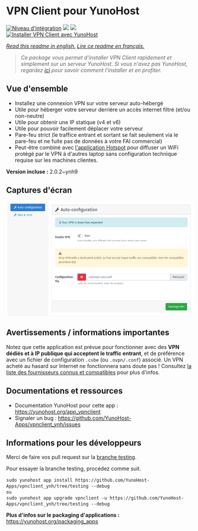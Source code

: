 # VPN Client pour YunoHost

[![Niveau d'intégration](https://dash.yunohost.org/integration/vpnclient.svg)](https://dash.yunohost.org/appci/app/vpnclient) ![](https://ci-apps.yunohost.org/ci/badges/vpnclient.status.svg) ![](https://ci-apps.yunohost.org/ci/badges/vpnclient.maintain.svg)  
[![Installer VPN Client avec YunoHost](https://install-app.yunohost.org/install-with-yunohost.svg)](https://install-app.yunohost.org/?app=vpnclient)

*[Read this readme in english.](./README.md)*
*[Lire ce readme en français.](./README_fr.md)*

> *Ce package vous permet d'installer VPN Client rapidement et simplement sur un serveur YunoHost.
Si vous n'avez pas YunoHost, regardez [ici](https://yunohost.org/#/install) pour savoir comment l'installer et en profiter.*

## Vue d'ensemble

* Installez une connexion VPN sur votre serveur auto-hébergé
* Utile pour héberger votre serveur derrière un accès internet filtré (et/ou non-neutre)
* Utile pour obtenir une IP statique (v4 et v6)
* Utile pour pouvoir facilement déplacer votre serveur
* Pare-feu strict (le traffice entrant et sortant se fait seulement via le pare-feu et ne fuite pas de données à votre FAI commercial)
* Peut-être combiné avec [l'application Hotspot](https://github.com/YunoHost-Apps/hotspot_ynh) pour diffuser un WiFi protégé par le VPN à d'autres laptop sans configuration technique requise sur les machines clientes.



**Version incluse :** 2.0.2~ynh9



## Captures d'écran

![](./doc/screenshots/vpnclient.png)

## Avertissements / informations importantes

Notez que cette application est prévue pour fonctionner avec des **VPN dédiés et à IP publique qui acceptent le traffic entrant**, et de préférence avec un fichier de configuration `.cube` (ou `.ovpn/.conf`) associé. Un VPN acheté au hasard sur Internet ne fonctionnera sans doute pas ! Consultez [la liste des fournisseurs connus et compatibles](https://yunohost.org/providers/vpn) pour plus d'infos.

## Documentations et ressources

* Documentation YunoHost pour cette app : https://yunohost.org/app_vpnclient
* Signaler un bug : https://github.com/YunoHost-Apps/vpnclient_ynh/issues

## Informations pour les développeurs

Merci de faire vos pull request sur la [branche testing](https://github.com/YunoHost-Apps/vpnclient_ynh/tree/testing).

Pour essayer la branche testing, procédez comme suit.
```
sudo yunohost app install https://github.com/YunoHost-Apps/vpnclient_ynh/tree/testing --debug
ou
sudo yunohost app upgrade vpnclient -u https://github.com/YunoHost-Apps/vpnclient_ynh/tree/testing --debug
```

**Plus d'infos sur le packaging d'applications :** https://yunohost.org/packaging_apps